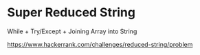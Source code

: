 # Super Reduced String

While + Try/Except + Joining Array into String

https://www.hackerrank.com/challenges/reduced-string/problem
